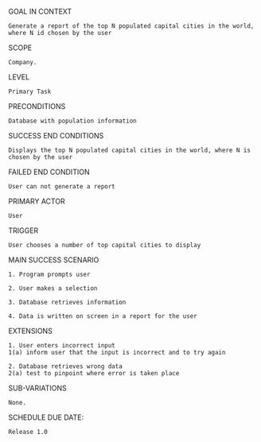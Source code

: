GOAL IN CONTEXT

	Generate a report of the top N populated capital cities in the world, where N id chosen by the user

SCOPE

	Company.

LEVEL

	Primary Task

PRECONDITIONS

	Database with population information

SUCCESS END CONDITIONS

	Displays the top N populated capital cities in the world, where N is chosen by the user

FAILED END CONDITION

	User can not generate a report

PRIMARY ACTOR

	User

TRIGGER

	User chooses a number of top capital cities to display

MAIN SUCCESS SCENARIO

	1. Program prompts user

	2. User makes a selection

	3. Database retrieves information

	4. Data is written on screen in a report for the user

EXTENSIONS

	1. User enters incorrect input
	1(a) inform user that the input is incorrect and to try again

	2. Database retrieves wrong data
	2(a) test to pinpoint where error is taken place

SUB-VARIATIONS

	None.

SCHEDULE DUE DATE:

	Release 1.0

